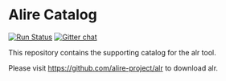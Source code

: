 # Alire Catalog

[![Run Status](https://api.shippable.com/projects/5ac50b342b913807002b0789/badge?branch=master)](https://app.shippable.com/github/alire-project/alire)
[![Gitter chat](https://badges.gitter.im/gitterHQ/gitter.png)](https://gitter.im/ada-lang/Alire)

This repository contains the supporting catalog for the alr tool.

Please visit https://github.com/alire-project/alr to download alr.
